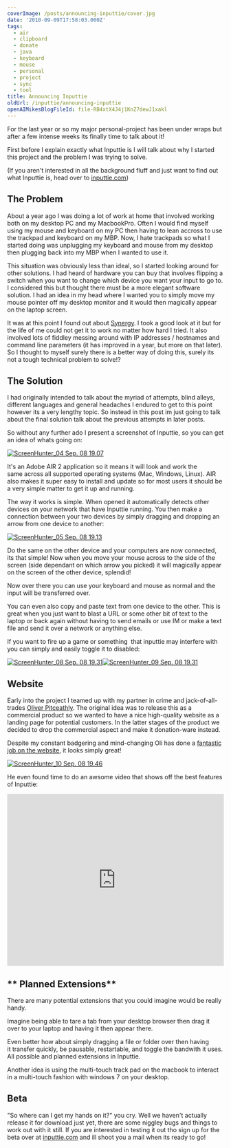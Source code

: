 ```yaml
---
coverImage: /posts/announcing-inputtie/cover.jpg
date: '2010-09-09T17:58:03.000Z'
tags:
  - air
  - clipboard
  - donate
  - java
  - keyboard
  - mouse
  - personal
  - project
  - sync
  - tool
title: Announcing Inputtie
oldUrl: /inputtie/announcing-inputtie
openAIMikesBlogFileId: file-RB4xtX4J4j1KnZ7dewJ1xakl
---
```


For the last year or so my major personal-project has been under wraps but after a few intense weeks its finally time to talk about it!

First before I explain exactly what Inputtie is I will talk about why I started this project and the problem I was trying to solve.

<!-- more -->

(If you aren't interested in all the background fluff and just want to find out what Inputtie is, head over to [inputtie.com](https://www.inputtie.com))

## **The Problem**

About a year ago I was doing a lot of work at home that involved working both on my desktop PC and my MacbookPro. Often I would find myself using my mouse and keyboard on my PC then having to lean accross to use the trackpad and keyboard on my MBP. Now, I hate trackpads so what I started doing was unplugging my keyboard and mouse from my desktop then plugging back into my MBP when I wanted to use it.

This situation was obviously less than ideal, so I started looking around for other solutions. I had heard of hardware you can buy that involves flipping a switch when you want to change which device you want your input to go to. I considered this but thought there must be a more elegant software solution. I had an idea in my head where I wanted you to simply move my mouse pointer off my desktop monitor and it would then magically appear on the laptop screen.

It was at this point I found out about [Synergy](https://synergy2.sourceforge.net/). I took a good look at it but for the life of me could not get it to work no matter how hard I tried. It also involved lots of fiddley messing around with IP addresses / hostnames and command line parameters (it has improved in a year, but more on that later). So I thought to myself surely there is a better way of doing this, surely its not a tough technical problem to solve!?

## The Solution

I had originally intended to talk about the myriad of attempts, blind alleys, different languages and general headaches I endured to get to this point however its a very lengthy topic. So instead in this post im just going to talk about the final solution talk about the previous attempts in later posts.

So without any further ado I present a screenshot of Inputtie, so you can get an idea of whats going on:

[![](/wp-content/uploads/2010/09/ScreenHunter_04-Sep.-08-19.07.jpg "ScreenHunter_04 Sep. 08 19.07")](/wp-content/uploads/2010/09/ScreenHunter_04-Sep.-08-19.07.jpg)

It's an Adobe AIR 2 application so it means it will look and work the same across all supported operating systems (Mac, Windows, Linux). AIR also makes it super easy to install and update so for most users it should be a very simple matter to get it up and running.

The way it works is simple. When opened it automatically detects other devices on your network that have Inputtie running. You then make a connection between your two devices by simply dragging and dropping an arrow from one device to another:

[![](/wp-content/uploads/2010/09/ScreenHunter_05-Sep.-08-19.13.jpg "ScreenHunter_05 Sep. 08 19.13")](/wp-content/uploads/2010/09/ScreenHunter_05-Sep.-08-19.13.jpg)

Do the same on the other device and your computers are now connected, its that simple! Now when you move your mouse across to the side of the screen (side dependant on which arrow you picked) it will magically appear on the screen of the other device, splendid!

Now over there you can use your keyboard and mouse as normal and the input will be transferred over.

You can even also copy and paste text from one device to the other. This is great when you just want to blast a URL or some other bit of text to the laptop or back again without having to send emails or use IM or make a text file and send it over a network or anything else.

If you want to fire up a game or something  that inputtie may interfere with you can simply and easily toggle it to disabled:

[![](/wp-content/uploads/2010/09/ScreenHunter_08-Sep.-08-19.31.jpg "ScreenHunter_08 Sep. 08 19.31")](/wp-content/uploads/2010/09/ScreenHunter_08-Sep.-08-19.31.jpg)[![](/wp-content/uploads/2010/09/ScreenHunter_09-Sep.-08-19.31.jpg "ScreenHunter_09 Sep. 08 19.31")](/wp-content/uploads/2010/09/ScreenHunter_09-Sep.-08-19.31.jpg)

## Website

Early into the project I teamed up with my partner in crime and jack-of-all-trades [Oliver Pitceathly](https://www.olip.co.uk). The original idea was to release this as a commercial product so we wanted to have a nice high-quality website as a landing page for potential customers. In the latter stages of the product we decided to drop the commercial aspect and make it donation-ware instead.

Despite my constant badgering and mind-changing Oli has done a [fantastic job on the website](https://www.inputtie.com), it looks simply great!

[![](/wp-content/uploads/2010/09/ScreenHunter_10-Sep.-08-19.46.jpg "ScreenHunter_10 Sep. 08 19.46")](/wp-content/uploads/2010/09/ScreenHunter_10-Sep.-08-19.46.jpg)

He even found time to do an awsome video that shows off the best features of Inputtie:

<iframe width="100%" height="400" src="https://www.youtube.com/embed/OUM1EGbUMvQ" frameborder="0" allow="accelerometer; autoplay; clipboard-write; encrypted-media; gyroscope; picture-in-picture" allowfullscreen></iframe>

## ** Planned Extensions**

There are many potential extensions that you could imagine would be really handy.

Imagine being able to tare a tab from your desktop browser then drag it over to your laptop and having it then appear there.

Even better how about simply dragging a file or folder over then having it transfer quickly, be pausable, restartable, and toggle the bandwith it uses. All possible and planned extensions in Inputtie.

Another idea is using the multi-touch track pad on the macbook to interact in a multi-touch fashion with windows 7 on your desktop.

## **Beta**

"So where can I get my hands on it?" you cry. Well we haven't actually release it for download just yet, there are some niggley bugs and things to work out with it still. If you are interested in testing it out tho sign up for the beta over at [inputtie.com](https://www.inputtie.com) and ill shoot you a mail when its ready to go!
